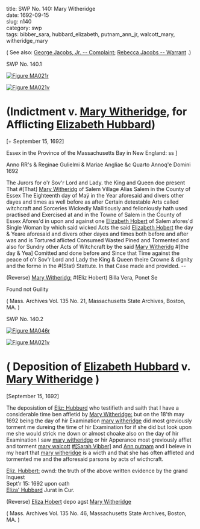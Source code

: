 title: SWP No. 140: Mary Witheridge  
date: 1692-09-15  
slug: n140  
category: swp  
tags: bibber_sara, hubbard_elizabeth, putnam_ann_jr, walcott_mary, witheridge_mary




( See also: [George Jacobs, Jr. -- Complaint;](/n79.html#n79.1) [Rebecca Jacobs -- Warrant](/n81.html#n81.1) .)

<div markdown class="doc" id="n140.1">

<div class="doc_id">SWP No. 140.1</div>


<span markdown class="figure">[![Figure MA021r](archives/MA135/small/MA021r.jpg)](archives/MA135/large/MA021r.jpg)</span>

<span markdown class="figure">[![Figure MA021v](archives/MA135/small/MA021v.jpg)](archives/MA135/large/MA021v.jpg)</span>

# (Indictment v. [Mary Witheridge](/tag/witheridge_mary.html), for Afflicting [Elizabeth Hubbard](/tag/hubbard_elizabeth.html))

[+ September 15, 1692]

Essex in the Province of the Massachusetts Bay in New England: ss ] 

Anno RR's & Reginae Gulielmi & Mariae Angliae &c Quarto Annoq'e Domini 1692 

The Jurors for o'r Sov'r Lord and Lady. the King and Queen doe present That #[That] [Mary Witheridg](/tag/witheridge_mary.html) of Salem Village Alias Salem in the County of Essex The Eighteenth day of Maÿ in the Year aforesaid and divers other dayes and times as well before as after Certain detestable Arts called witchcraft and Sorceries Wickedly Mallitiously and felloniously hath used practised and Exercised at and in the Towne of Salem in the County of Essex Afores'd in upon and against one [Elizabeth Hobert](/tag/hubbard_elizabeth.html) of Salem afores'd Single Woman by which said wicked Acts the said [Elizabeth Hobert](/tag/hubbard_elizabeth.html) the day & Yeare aforesaid and divers other dayes and times both before and after was and is Tortured aflicted Consumed Wasted Pined and Tormented and also for Sundry other Acts of Witchcraft by the said [Mary Witheridg](/tag/witheridge_mary.html) #[the day & Yea] Comitted and done before and Since that Time against the peace of o'r Sov'r Lord and Lady the King & Queen theire Crowne & dignity and the forme in the #(Stat) Stattute. In that Case made and provided. --

(Reverse) [Mary Witheridg:](/tag/witheridge_mary.html) #(Eliz Hobert) Billa Vera, Ponet Se

Found not Guility 

( Mass. Archives Vol. 135 No. 21, Massachusetts State Archives, Boston, MA. )


</div>



<div markdown class="doc" id="n140.2">

<div class="doc_id">SWP No. 140.2</div>

<span markdown class="figure">[![Figure MA046r](archives/MA135/small/MA046r.jpg)](archives/MA135/large/MA046r.jpg)</span>

<span markdown class="figure">[![Figure MA021v](archives/MA135/small/MA046v.jpg)](archives/MA135/large/MA046v.jpg)</span>



# ( Deposition of [Elizabeth Hubbard](/tag/hubbard_elizabeth.html) v. [Mary Witheridge](/tag/witheridge_mary.html) )

[September 15, 1692]

The deposistion of [Eliz: Hubburd](/tag/hubbard_elizabeth.html) who testifieth and saith that I have a considerable time ben affletid by [Mary Witheridge:](/tag/witheridge_mary.html) but on the 18'th may 1692 being the day of hir Examination [mary witheridge](/tag/witheridge_mary.html) did most greviously torment me dureing the time of hir Examination for if she did but look upon me she would strick me down or almost choake also on the day of hir Examination I saw [mary witheridge](/tag/witheridge_mary.html) or hir Apperance most greviously afflet and torment [mary walcott](/tag/walcott_mary.html) [#[Sarah Vibber]](/tag/bibber_sara.html) and [Ann putnam](/tag/putnam_ann_jr.html) and I beleve in my heart that [mary witheridge](/tag/witheridge_mary.html) is a wicth and that she has often affleted and tormented me and the afforesaid parsons by acts of wicthcraft.

[Eliz. Hubbert:](/tag/hubbard_elizabeth.html) ownd: the truth of the above written evidence by the grand Inquest  
Sept'r 15: 1692 upon oath  
[Eliza' Hubbard](/tag/hubbard_elizabeth.html)           Jurat in Cur.  

(Reverse) [Eliza Hobert](/tag/hubbard_elizabeth.html) depo agst [Mary Witheridge](/tag/witheridge_mary.html) 

( Mass. Archives Vol. 135 No. 46, Massachusetts State Archives, Boston, MA. )

</div>
